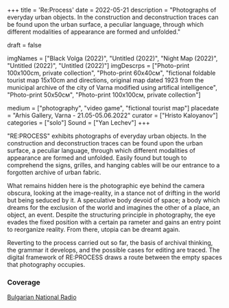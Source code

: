 +++
title = 'Re:Process'
date = 2022-05-21
description = "Photographs of everyday urban objects. In the construction and deconstruction traces can be found upon the urban surface, a peculiar language, through which different modalities of appearance are formed and unfolded."

draft = false

imgNames = ["Black Volga (2022)", "Untitled (2022)", "Night Map (2022)", "Untitled (2022)", "Untitled (2022)"]
imgDescrps = ["Photo-print 100х100cm, private collection", "Photo-print 60х40см", "fictional foldable tourist map 15x10cm and directions, original map dated 1923 from the municipal archive of the city of Varna modified using artifical intelligence", "Photo-print 50х50см", "Photo-print 100х100см, private collection"]


medium = ["photography", "video game", "fictional tourist map"]
placedate = "Arhis Gallery, Varna - 21.05-05.06.2022"
curator = ["Hristo Kaloyanov"]
categories = ["solo"]
Sound = ["Yan Lechev"]
+++

"RE:PROCESS" exhibits photographs of everyday urban objects. In the construction and deconstruction traces can be found upon the urban surface, a peculiar language, through which different modalities of appearance are formed and unfolded. Easily found but tough tо comprehend the signs, grilles, and hanging cables will be our entrance to a forgotten archive of urban fabric.

What remains hidden here is the photographic eye behind the camera obscura, looking at the image-reality, in a stance not of drifting in the world but being seduced by it. A speculative body devoid of space; a body which dreams for the exclusion of the world and imagines the other of a place, an object, an event. Despite the structuring principle in photography, the eye evades the fixed position with a certain pa rameter and gains an entry point to reorganize reality. From there, utopia can be dreamt again.

Reverting to the process carried out so far, the basis of archival thinking, the grammar it develops, and the possible cases for editing are traced. The digital framework of RE:PROCESS draws a route between the empty spaces that photography occupies.

<!-- add photos of map + its text to your blog and link here -->

### Coverage
[Bulgarian National Radio](https://bnr.bg/varna/post/101649068/izlojbata-reproces-preplita-tradicionnoto-i-abstraktnoto-v-nevijdani-ulichni-fotografii)